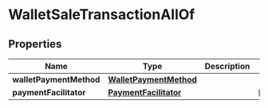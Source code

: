 

# WalletSaleTransactionAllOf

## Properties

Name | Type | Description | Notes
------------ | ------------- | ------------- | -------------
**walletPaymentMethod** | [**WalletPaymentMethod**](WalletPaymentMethod.md) |  | 
**paymentFacilitator** | [**PaymentFacilitator**](PaymentFacilitator.md) |  |  [optional]



